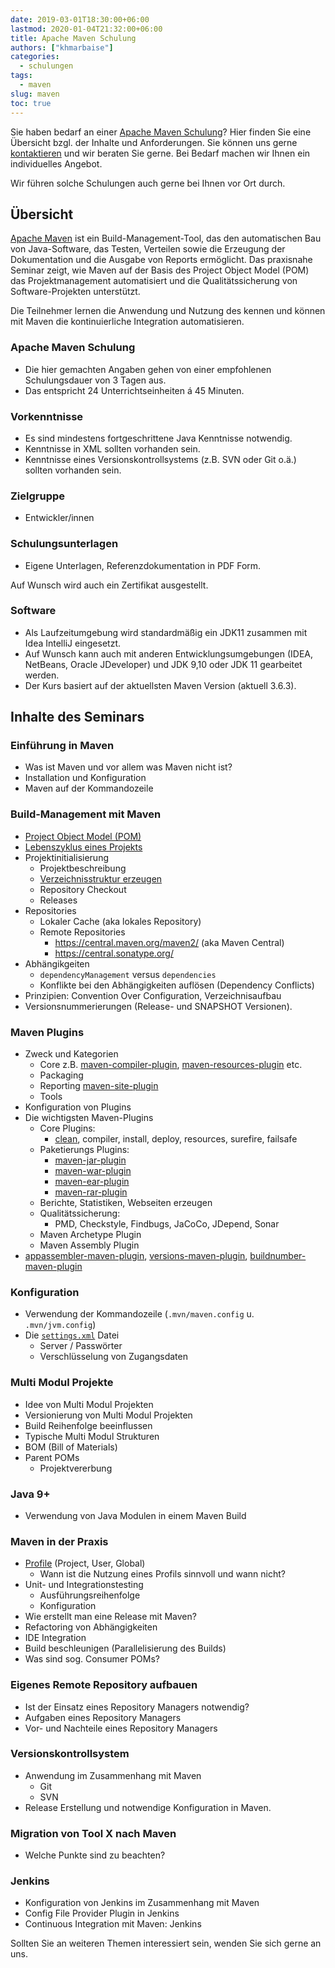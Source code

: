 ```yaml
---
date: 2019-03-01T18:30:00+06:00
lastmod: 2020-01-04T21:32:00+06:00
title: Apache Maven Schulung
authors: ["khmarbaise"]
categories:
  - schulungen
tags:
  - maven
slug: maven
toc: true
---
```

Sie haben bedarf an einer [Apache Maven Schulung][maven]? Hier finden Sie eine
Übersicht bzgl. der Inhalte und Anforderungen. Sie können uns gerne
[kontaktieren](mailto:training@soebes.de) und wir beraten Sie gerne. Bei Bedarf
machen wir Ihnen ein individuelles Angebot. 

Wir führen solche Schulungen auch gerne bei Ihnen vor Ort durch. 

## Übersicht
[Apache Maven][maven] ist ein Build-Management-Tool, das den
automatischen Bau von Java-Software, das Testen, Verteilen sowie die Erzeugung der Dokumentation
und die Ausgabe von Reports ermöglicht. Das praxisnahe Seminar zeigt, wie Maven
auf der Basis des Project Object Model (POM) das Projektmanagement
automatisiert und die Qualitätssicherung von Software-Projekten unterstützt.

Die Teilnehmer lernen die Anwendung und Nutzung des 
kennen und können mit Maven die kontinuierliche Integration automatisieren.


### Apache Maven Schulung


 * Die hier gemachten Angaben gehen von einer empfohlenen 
   Schulungsdauer von 3 Tagen aus.
 * Das entspricht 24 Unterrichtseinheiten á 45 Minuten.

### Vorkenntnisse
 
 * Es sind mindestens fortgeschrittene Java Kenntnisse notwendig.
 * Kenntnisse in XML sollten vorhanden sein.
 * Kenntnisse eines Versionskontrollsystems (z.B. SVN oder Git o.ä.) sollten vorhanden sein.

### Zielgruppe

 * Entwickler/innen


### Schulungsunterlagen

 * Eigene Unterlagen, Referenzdokumentation in PDF Form.

Auf Wunsch wird auch ein Zertifikat ausgestellt.

### Software

 * Als Laufzeitumgebung wird standardmäßig ein JDK11 zusammen mit
   Idea IntelliJ eingesetzt.
 * Auf Wunsch kann auch mit anderen Entwicklungsumgebungen
   (IDEA, NetBeans, Oracle JDeveloper) und JDK 9,10 oder JDK 11 gearbeitet werden.
 * Der Kurs basiert auf der aktuellsten Maven Version (aktuell 3.6.3).

## Inhalte des Seminars

### Einführung in Maven

 * Was ist Maven und vor allem was Maven nicht ist?
 * Installation und Konfiguration
 * Maven auf der Kommandozeile

### Build-Management mit Maven

 * [Project Object Model (POM)][pom]
 * [Lebenszyklus eines Projekts][life-cycle]
 * Projektinitialisierung 
   * Projektbeschreibung 
   * [Verzeichnisstruktur erzeugen][layout]
   * Repository Checkout 
   * Releases
 * Repositories
   * Lokaler Cache (aka lokales Repository)
   * Remote Repositories 
     * https://central.maven.org/maven2/ (aka Maven Central)
     * https://central.sonatype.org/
 * Abhängikgeiten
   * `dependencyManagement` versus `dependencies`
   * Konflikte bei den Abhängigkeiten auflösen (Dependency Conflicts)
 * Prinzipien: Convention Over Configuration, Verzeichnisaufbau
 * Versionsnummerierungen (Release- und SNAPSHOT Versionen).

### Maven Plugins

 * Zweck und Kategorien 
   * Core z.B. [maven-compiler-plugin][plugin-compiler], [maven-resources-plugin][plugin-resources] etc.
   * Packaging 
   * Reporting [maven-site-plugin][plugin-site]
   * Tools
 * Konfiguration von Plugins
 * Die wichtigsten Maven-Plugins
   * Core Plugins:
     * [clean][plugin-clean], compiler, install, deploy, resources, surefire, failsafe
   * Paketierungs Plugins:
     * [maven-jar-plugin][plugin-jar]
     * [maven-war-plugin][plugin-war] 
     * [maven-ear-plugin][plugin-ear]
     * [maven-rar-plugin][plugin-rar] 
   * Berichte, Statistiken, Webseiten erzeugen
   * Qualitätssicherung: 
     * PMD, Checkstyle, Findbugs, JaCoCo, JDepend, Sonar
   * Maven Archetype Plugin
   * Maven Assembly Plugin
  * [appassembler-maven-plugin][appassembler-plugin], 
    [versions-maven-plugin][versions-plugin], [buildnumber-maven-plugin][buildnumber-plugin]
    

### Konfiguration

 * Verwendung der Kommandozeile (`.mvn/maven.config` u. `.mvn/jvm.config`)
 * Die [`settings.xml`][settings.xml] Datei
   * Server / Passwörter
   * Verschlüsselung von Zugangsdaten

### Multi Modul Projekte

 * Idee von Multi Modul Projekten
 * Versionierung von Multi Modul Projekten
 * Build Reihenfolge beeinflussen
 * Typische Multi Modul Strukturen
 * BOM (Bill of Materials)
 * Parent POMs
   * Projektvererbung

### Java 9+

 * Verwendung von Java Modulen
   in einem Maven Build

###  Maven in der Praxis
 
 * [Profile][profiles] (Project, User, Global)
   * Wann ist die Nutzung eines Profils sinnvoll und wann nicht?
 * Unit- und Integrationstesting
   * Ausführungsreihenfolge
   * Konfiguration
 * Wie erstellt man eine Release mit Maven?
 * Refactoring von Abhängigkeiten
 * IDE Integration
 * Build beschleunigen (Parallelisierung des Builds)
 * Was sind sog. Consumer POMs? 

### Eigenes Remote Repository aufbauen

 * Ist der Einsatz eines Repository Managers notwendig?
 * Aufgaben eines Repository Managers
 * Vor- und Nachteile eines Repository Managers

### Versionskontrollsystem

 * Anwendung im Zusammenhang mit Maven
   * Git
   * SVN
 * Release Erstellung und notwendige Konfiguration
   in Maven.


### Migration von Tool X nach Maven

 * Welche Punkte sind zu beachten?

### Jenkins

 * Konfiguration von Jenkins im Zusammenhang mit Maven
 * Config File Provider Plugin in Jenkins
 * Continuous Integration mit Maven: Jenkins

Sollten Sie an weiteren Themen interessiert sein, wenden Sie sich gerne
an uns.

[maven]: https://maven.apache.org/
[pom]: https://maven.apache.org/pom.html
[life-cycle]: https://maven.apache.org/guides/introduction/introduction-to-the-lifecycle.html
[layout]: https://maven.apache.org/guides/introduction/introduction-to-the-standard-directory-layout.html
[plugin-jar]: https://maven.apache.org/plugins/maven-jar-plugin/
[plugin-war]: https://maven.apache.org/plugins/maven-war-plugin/
[plugin-ear]: https://maven.apache.org/plugins/maven-ear-plugin/
[plugin-rar]: https://maven.apache.org/plugins/maven-rar-plugin/
[plugin-compiler]: https://maven.apache.org/plugins/maven-compiler-plugin/
[plugin-resources]: https://maven.apache.org/plugins/maven-resources-plugin/
[plugin-site]: https://maven.apache.org/plugins/maven-site-plugin/

[plugin-clean]: https://maven.apache.org/plugins/maven-clean-plugin/
[profiles]: https://maven.apache.org/guides/introduction/introduction-to-profiles.html
[settings.xml]: https://maven.apache.org/settings.html

[versions-plugin]: https://www.mojohaus.org/versions-maven-plugin/
[appassembler-plugin]: https://www.mojohaus.org/appassembler/appassembler-maven-plugin/
[buildnumber-plugin]: https://www.mojohaus.org/buildnumber-maven-plugin/
[build-helper-plugin]: https://www.mojohaus.org/buildi-helper-maven-plugin/
